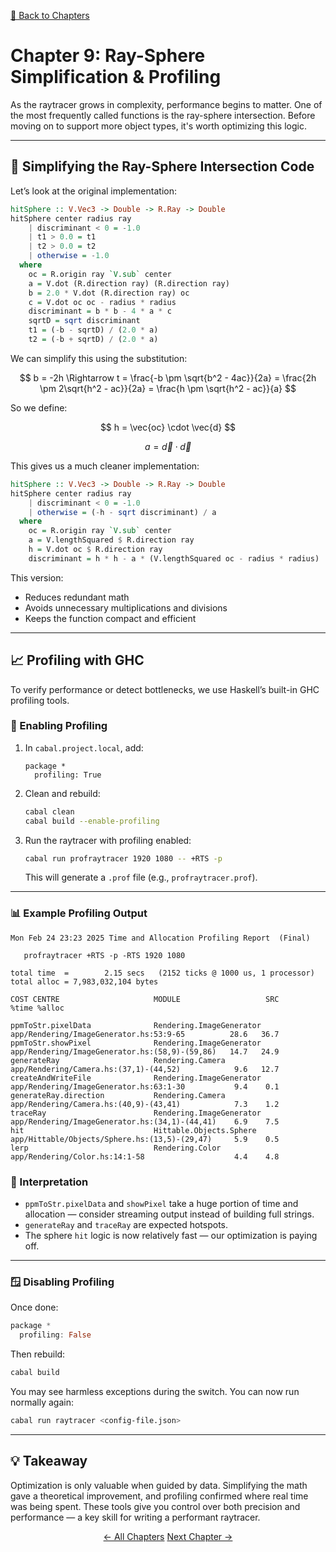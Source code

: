 [🔗 Back to Chapters](/README.md#-chapters)

# Chapter 9: Ray-Sphere Simplification & Profiling

As the raytracer grows in complexity, performance begins to matter. One of the most frequently called functions is the ray-sphere intersection. Before moving on to support more object types, it's worth optimizing this logic.

---

## 🧮 Simplifying the Ray-Sphere Intersection Code

Let’s look at the original implementation:

```haskell
hitSphere :: V.Vec3 -> Double -> R.Ray -> Double
hitSphere center radius ray
    | discriminant < 0 = -1.0
    | t1 > 0.0 = t1
    | t2 > 0.0 = t2
    | otherwise = -1.0
  where
    oc = R.origin ray `V.sub` center
    a = V.dot (R.direction ray) (R.direction ray)
    b = 2.0 * V.dot (R.direction ray) oc
    c = V.dot oc oc - radius * radius
    discriminant = b * b - 4 * a * c
    sqrtD = sqrt discriminant
    t1 = (-b - sqrtD) / (2.0 * a)
    t2 = (-b + sqrtD) / (2.0 * a)
```

We can simplify this using the substitution:

$$
b = -2h
\Rightarrow t = \frac{-b \pm \sqrt{b^2 - 4ac}}{2a}
= \frac{2h \pm 2\sqrt{h^2 - ac}}{2a}
= \frac{h \pm \sqrt{h^2 - ac}}{a}
$$

So we define:

$$ h = \vec{oc} \cdot \vec{d} $$

$$ a = \vec{d} \cdot \vec{d} $$

This gives us a much cleaner implementation:

```haskell
hitSphere :: V.Vec3 -> Double -> R.Ray -> Double
hitSphere center radius ray
    | discriminant < 0 = -1.0
    | otherwise = (-h - sqrt discriminant) / a
  where
    oc = R.origin ray `V.sub` center
    a = V.lengthSquared $ R.direction ray
    h = V.dot oc $ R.direction ray
    discriminant = h * h - a * (V.lengthSquared oc - radius * radius)
```

This version:

- Reduces redundant math
- Avoids unnecessary multiplications and divisions
- Keeps the function compact and efficient

---

## 📈 Profiling with GHC

To verify performance or detect bottlenecks, we use Haskell’s built-in GHC profiling tools.

### 🔧 Enabling Profiling

1. In `cabal.project.local`, add:

   ```
   package *
     profiling: True
   ```

2. Clean and rebuild:

   ```bash
   cabal clean
   cabal build --enable-profiling
   ```

3. Run the raytracer with profiling enabled:

   ```bash
   cabal run profraytracer 1920 1080 -- +RTS -p
   ```

   This will generate a `.prof` file (e.g., `profraytracer.prof`).

---

### 📊 Example Profiling Output

```
Mon Feb 24 23:23 2025 Time and Allocation Profiling Report  (Final)

   profraytracer +RTS -p -RTS 1920 1080

total time  =        2.15 secs   (2152 ticks @ 1000 us, 1 processor)
total alloc = 7,983,032,104 bytes

COST CENTRE                     MODULE                   SRC                                             %time %alloc

ppmToStr.pixelData              Rendering.ImageGenerator app/Rendering/ImageGenerator.hs:53:9-65          28.6   36.7
ppmToStr.showPixel              Rendering.ImageGenerator app/Rendering/ImageGenerator.hs:(58,9)-(59,86)   14.7   24.9
generateRay                     Rendering.Camera         app/Rendering/Camera.hs:(37,1)-(44,52)            9.6   12.7
createAndWriteFile              Rendering.ImageGenerator app/Rendering/ImageGenerator.hs:63:1-30           9.4    0.1
generateRay.direction           Rendering.Camera         app/Rendering/Camera.hs:(40,9)-(43,41)            7.3    1.2
traceRay                        Rendering.ImageGenerator app/Rendering/ImageGenerator.hs:(34,1)-(44,41)    6.9    7.5
hit                             Hittable.Objects.Sphere  app/Hittable/Objects/Sphere.hs:(13,5)-(29,47)     5.9    0.5
lerp                            Rendering.Color          app/Rendering/Color.hs:14:1-58                    4.4    4.8
```

### 📌 Interpretation

- `ppmToStr.pixelData` and `showPixel` take a huge portion of time and allocation — consider streaming output instead of building full strings.
- `generateRay` and `traceRay` are expected hotspots.
- The sphere `hit` logic is now relatively fast — our optimization is paying off.

---

### 🪟 Disabling Profiling

Once done:

```haskell
package *
  profiling: False
```

Then rebuild:

```bash
cabal build
```

You may see harmless exceptions during the switch. You can now run normally again:

```bash
cabal run raytracer <config-file.json>
```

---

## 💡 Takeaway

Optimization is only valuable when guided by data. Simplifying the math gave a theoretical improvement, and profiling confirmed where real time was being spent. These tools give you control over both precision and performance — a key skill for writing a performant raytracer.

<div align="center">
  <a href="./08_normals_and_perspective.md">← All Chapters</a>
  <a href="./10_hittable_abstraction.md">Next Chapter →</a>
</div>
